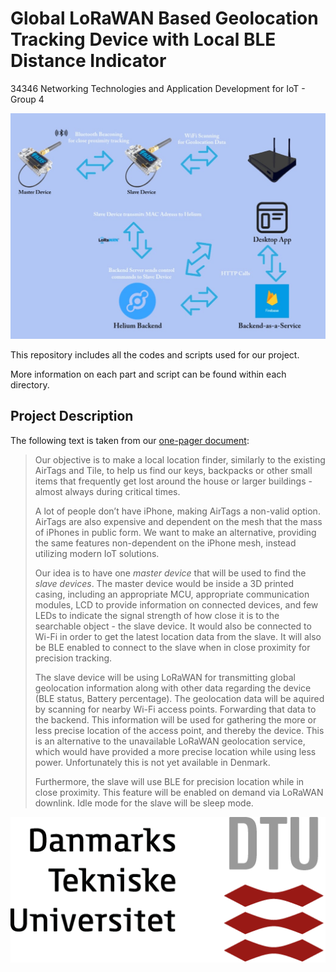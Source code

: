 # Global LoRaWAN Based Geolocation Tracking Device with Local BLE Distance Indicator
34346 Networking Technologies and Application Development for IoT - Group 4

![System Architecture](./docs/figures/architecture.jpg)

This repository includes all the codes and scripts used for our project.

More information on each part and script can be found within each directory.

## Project Description

The following text is taken from our [one-pager document](./docs/IoT_Project_one_pager____34346.pdf):

> Our objective is to make a local location finder, similarly to the existing AirTags and Tile, to help us find our keys, backpacks or other small items that frequently get lost around the house or larger buildings - almost always during critical times.
> 
> A lot of people don’t have iPhone, making AirTags a non-valid option. AirTags are also expensive and dependent on the mesh that the mass of iPhones in public form. We want to make an alternative, providing the same features non-dependent on the iPhone mesh, instead utilizing modern IoT solutions.
> 
> Our idea is to have one _master device_ that will be used to find the _slave devices_. The master device would be inside a 3D printed casing, including an appropriate MCU, appropriate communication modules, LCD to provide information on connected devices, and few LEDs to indicate the signal strength of how close it is to the searchable object - the slave device. It would also be connected to Wi-Fi in order to get the latest location data from the slave. It will also be BLE enabled to connect to the slave when in close proximity for precision tracking.
> 
> The slave device will be using LoRaWAN for transmitting global geolocation information along with other data regarding the device (BLE status, Battery percentage). The geolocation data will be aquired by scanning for nearby Wi-Fi access points. Forwarding that data to the backend. This information will be used for gathering the more or less precise location of the access point, and thereby the device. This is an alternative to the unavailable LoRaWAN geolocation service, which would have provided a more precise location while using less power. Unfortunately this is not yet available in Denmark.
> 
> Furthermore, the slave will use BLE for precision location while in close proximity. This feature will be enabled on demand via LoRaWAN downlink. Idle mode for the slave will be sleep mode. 
<!--We will use a tilt sensor and an RTC module to wake up the device either on movement or by time.-->

![DTU](./docs/figures/dtu.png)
